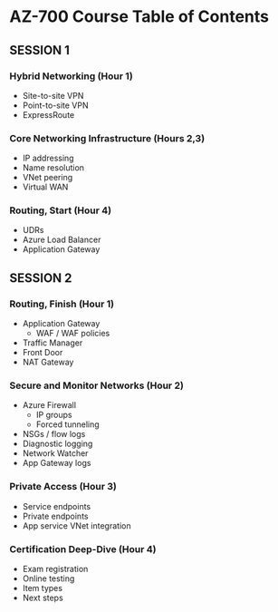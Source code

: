 # AZ-700 Course Table of Contents

## SESSION 1

### Hybrid Networking (Hour 1)

* Site-to-site VPN
* Point-to-site VPN
* ExpressRoute

### Core Networking Infrastructure (Hours 2,3)

* IP addressing
* Name resolution
* VNet peering
* Virtual WAN

### Routing, Start (Hour 4)

* UDRs
* Azure Load Balancer
* Application Gateway



## SESSION 2

### Routing, Finish (Hour 1)

* Application Gateway
  * WAF / WAF policies
* Traffic Manager
* Front Door
* NAT Gateway

### Secure and Monitor Networks (Hour 2)

* Azure Firewall
  * IP groups
  * Forced tunneling
* NSGs / flow logs
* Diagnostic logging
* Network Watcher
* App Gateway logs

### Private Access (Hour 3)

* Service endpoints
* Private endpoints
* App service VNet integration

### Certification Deep-Dive (Hour 4)

* Exam registration
* Online testing
* Item types
* Next steps
